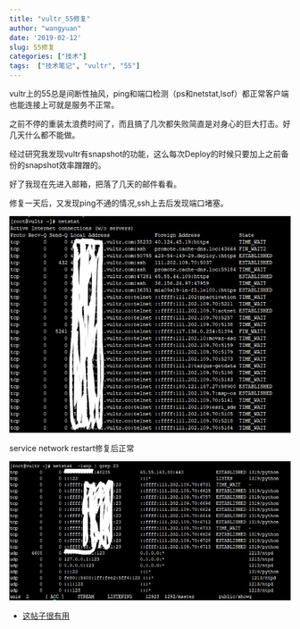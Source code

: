 ```yaml
---
title: "vultr_55修复"
author: "wangyuan"
date: '2019-02-12'
slug: 55修复
categories: ["技术"]
tags:  ["技术笔记", "vultr", "55"]
---
```


vultr上的55总是间断性抽风，ping和端口检测（ps和netstat,lsof）都正常客户端也能连接上可就是服务不正常。

之前不停的重装太浪费时间了，而且搞了几次都失败简直是对身心的巨大打击。好几天什么都不能做。

经过研究我发现vultr有snapshot的功能，这么每次Deploy的时候只要加上之前备份的snapshot效率蹭蹭的。

好了我现在先进入邮箱，把落了几天的邮件看看。

修复一天后，又发现ping不通的情况,ssh上去后发现端口堵塞。

![有问题](https://raw.githubusercontent.com/reticentfat/wangyuanfrank.com/master/static/images/%E6%9C%89%E9%97%AE%E9%A2%98.jpg)

service network restart修复后正常

![正常](https://raw.githubusercontent.com/reticentfat/wangyuanfrank.com/master/static/images/Inked%E6%AD%A3%E5%B8%B8_LI.jpg)

- [这帖子很有用](https://github.com/shadowsocks/shadowsocks/issues/133)

